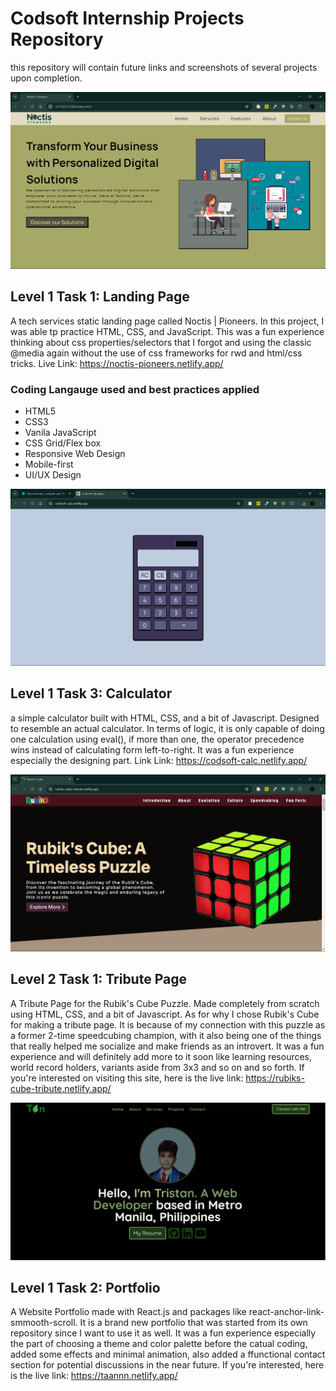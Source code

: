 # Codsoft Internship Projects Repository

this repository will contain future links and screenshots of several projects upon completion.

![Screenshot](./l1t1-landing-page/assets/images/noctis-pioneering.png)

## Level 1 Task 1: Landing Page

A tech services static landing page called Noctis | Pioneers. In this project, I was able tp practice HTML, CSS, and JavaScript. This was a fun experience  thinking about css properties/selectors that I forgot and using the classic @media again without the use of css frameworks for rwd and html/css tricks.
Live Link: https://noctis-pioneers.netlify.app/

### Coding Langauge used and best practices applied

- HTML5
- CSS3
- Vanila JavaScript
- CSS Grid/Flex box
- Responsive Web Design
- Mobile-first
- UI/UX Design

![Screenshot](./l1t3-calculator/assets/images/codsoft-calculator.png)

## Level 1 Task 3: Calculator

a simple calculator built with HTML, CSS, and a bit of Javascript. Designed to resemble an actual calculator. In terms of logic, it is only capable of doing one calculation using eval(), if more than one, the operator precedence wins instead of calculating form left-to-right. It was a fun experience especially the designing part.
Link Link: https://codsoft-calc.netlify.app/

![Screenshot](./l2t1-tribute-page/assets/images/rubiks-cube-tribute.png)

## Level 2 Task 1: Tribute Page

A Tribute Page for the Rubik's Cube Puzzle. Made completely from scratch using HTML, CSS, and a bit of Javascript. As for why I chose Rubik's Cube for making a tribute page. It is because of my connection with this puzzle as a former 2-time speedcubing champion, with it also being one of the things that really helped me socialize and make friends as an introvert. It was a fun experience and will definitely add more to it soon like learning resources, world record holders, variants aside from 3x3 and so on and so forth. If you're interested on visiting this site, here is the live link: https://rubiks-cube-tribute.netlify.app/

![Screenshot](./l1t2-portfolio/src/assets/website-portfolio.png)

## Level 1 Task 2: Portfolio

A Website Portfolio made with React.js and packages like react-anchor-link-smmooth-scroll. It is a brand new portfolio that was started from its own repository since I want to use it as well. It was a fun experience especially the part of choosing a theme and color palette before the catual coding, added some effects and minimal animation, also added a ffunctional contact section for potential discussions in the near future. If you're interested, here is the live link: https://taannn.netlify.app/